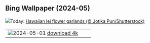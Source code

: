 ## Bing Wallpaper (2024-05)
![](https://www.bing.com/th?id=OHR.HawaiianLei_EN-CA1761631119_UHD.jpg&w=1000)Today: [Hawaiian lei flower garlands (© Jotika Pun/Shutterstock)](https://www.bing.com/th?id=OHR.HawaiianLei_EN-CA1761631119_UHD.jpg)

|      |      |      |
| :----: | :----: | :----: |
|![](https://www.bing.com/th?id=OHR.CheetahRain_EN-CA1487637998_UHD.jpg&pid=hp&w=384&h=216&rs=1&c=4)2024-05-01 [download 4k](https://www.bing.com/th?id=OHR.CheetahRain_EN-CA1487637998_UHD.jpg)|